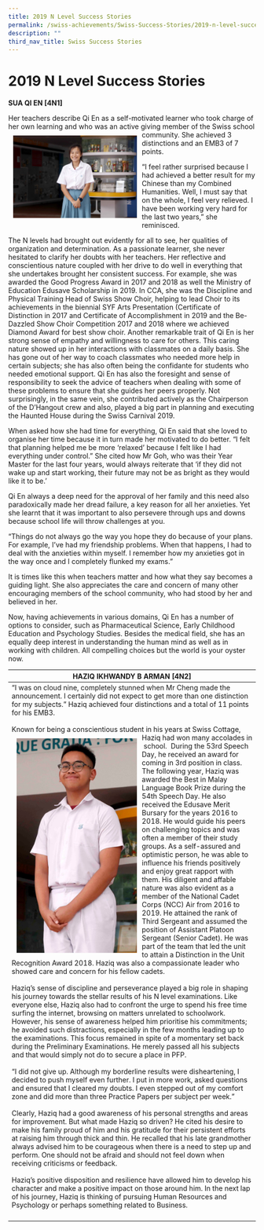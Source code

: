 ```yaml
---
title: 2019 N Level Success Stories
permalink: /swiss-achievements/Swiss-Success-Stories/2019-n-level-success-stories/
description: ""
third_nav_title: Swiss Success Stories
---
```

# 2019 N Level Success Stories

**SUA QI EN \[4N1\]**

Her teachers describe Qi En as a self-motivated learner who took charge of her own learning and who was an active 
<img src="/images/Swiss%20Achievements/Swiss%20Success%20Stories/2019%20N%20Level%20Success%20Stories/4N-Sua-Qi-En.jpg" style="width:50%; float:left; padding:10px ">giving member of the Swiss school community. She achieved 3 distinctions and an EMB3 of 7 points.

“I feel rather surprised because I had achieved a better result for my Chinese than my Combined Humanities. Well, I must say that on the whole, I feel very relieved. I have been working very hard for the last two years,” she reminisced.

The N levels had brought out evidently for all to see, her qualities of organization and determination. As a passionate learner, she never hesitated to clarify her doubts with her teachers. Her reflective and conscientious nature coupled with her drive to do well in everything that she undertakes brought her consistent success. For example, she was awarded the Good Progress Award in 2017 and 2018 as well the Ministry of Education Edusave Scholarship in 2019. In CCA, she was the Discipline and Physical Training Head of Swiss Show Choir, helping to lead Choir to its achievements in the biennial SYF Arts Presentation (Certificate of Distinction in 2017 and Certificate of Accomplishment in 2019 and the Be-Dazzled Show Choir Competition 2017 and 2018 where we achieved Diamond Award for best show choir. Another remarkable trait of Qi En is her strong sense of empathy and willingness to care for others. This caring nature showed up in her interactions with classmates on a daily basis.  She has gone out of her way to coach classmates who needed more help in certain subjects; she has also often being the confidante for students who needed emotional support. Qi En has also the foresight and sense of responsibility to seek the advice of teachers when dealing with some of these problems to ensure that she guides her peers properly. Not surprisingly, in the same vein, she contributed actively as the Chairperson of the D’Hangout crew and also, played a big part in planning and executing the Haunted House during the Swiss Carnival 2019.

When asked how she had time for everything, Qi En said that she loved to organise her time because it in turn made her motivated to do better. “I felt that planning helped me be more ‘relaxed’ because I felt like I had everything under control.” She cited how Mr Goh, who was their Year Master for the last four years, would always reiterate that ‘if they did not wake up and start working, their future may not be as bright as they would like it to be.’

Qi En always a deep need for the approval of her family and this need also paradoxically made her dread failure, a key reason for all her anxieties. Yet she learnt that it was important to also persevere through ups and downs because school life will throw challenges at you.

“Things do not always go the way you hope they do because of your plans. For example, I’ve had my friendship problems. When that happens, I had to deal with the anxieties within myself. I remember how my anxieties got in the way once and I completely flunked my exams.”

It is times like this when teachers matter and how what they say becomes a guiding light. She also appreciates the care and concern of many other encouraging members of the school community, who had stood by her and believed in her.

Now, having achievements in various domains, Qi En has a number of options to consider, such as Pharmaceutical Science, Early Childhood Education and Psychology Studies. Besides the medical field, she has an equally deep interest in understanding the human mind as well as in working with children. All compelling choices but the world is your oyster now.




|  **HAZIQ IKHWANDY B ARMAN \[4N2\]** |
|---|
| “I was on cloud nine, completely stunned when Mr Cheng made the announcement. I certainly did not expect to get more than one distinction for my subjects.” Haziq achieved four distinctions and a total of 11 points for his EMB3. <br><br>Known for being a conscientious student in his years at Swiss Cottage, Haziq had won many accolades in <img src="/images/Swiss%20Achievements/Swiss%20Success%20Stories/2019%20N%20Level%20Success%20Stories/4N-Haziq.jpg" style="width:50%; float:left; padding:10px "> school.  During the 53rd Speech Day, he received an award for coming in 3rd position in class. The following year, Haziq was awarded the Best in Malay Language Book Prize during the 54th Speech Day. He also received the Edusave Merit Bursary for the years 2016 to 2018. He would guide his peers on challenging topics and was often a member of their study groups. As a self-assured and optimistic person, he was able to influence his friends positively and enjoy great rapport with them. His diligent and affable nature was also evident as a member of the National Cadet Corps (NCC) Air from 2016 to 2019. He attained the rank of Third Sergeant and assumed the position of Assistant Platoon Sergeant (Senior Cadet). He was part of the team that led the unit to attain a Distinction in the Unit Recognition Award 2018. Haziq was also a compassionate leader who showed care and concern for his fellow cadets.<br><br>Haziq’s sense of discipline and perseverance played a big role in shaping his journey towards the stellar results of his N level examinations. Like everyone else, Haziq also had to confront the urge to spend his free time surfing the internet, browsing on matters unrelated to schoolwork. However, his sense of awareness helped him prioritise his commitments; he avoided such distractions, especially in the few months leading up to the examinations. This focus remained in spite of a momentary set back during the Preliminary Examinations. He merely passed all his subjects and that would simply not do to secure a place in PFP.<br><br>“I did not give up. Although my borderline results were disheartening, I decided to push myself even further. I put in more work, asked questions and ensured that I cleared my doubts. I even stepped out of my comfort zone and did more than three Practice Papers per subject per week.”<br><br>Clearly, Haziq had a good awareness of his personal strengths and areas for improvement. But what made Haziq so driven? He cited his desire to make his family proud of him and his gratitude for their persistent efforts at raising him through thick and thin. He recalled that his late grandmother always advised him to be courageous when there is a need to step up and perform. One should not be afraid and should not feel down when receiving criticisms or feedback.<br><br>Haziq’s positive disposition and resilience have allowed him to develop his character and make a positive impact on those around him. In the next lap of his journey, Haziq is thinking of pursuing Human Resources and Psychology or perhaps something related to Business.   |
|   |
|   |
|   |
|   |
